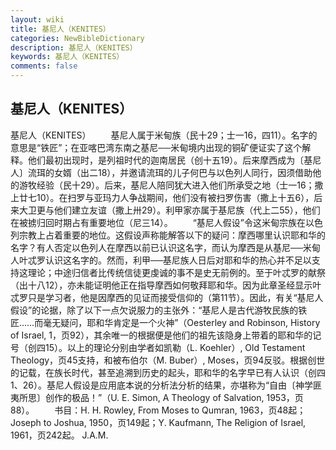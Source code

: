 ```yaml
---
layout: wiki
title: 基尼人（KENITES）
categories: NewBibleDictionary
description: 基尼人（KENITES）
keywords: 基尼人（KENITES）
comments: false
---
```


## 基尼人（KENITES）



基尼人（KENITES）
　　基尼人属于米甸族（民十29；士一16，四11）。名字的意思是“铁匠”；在亚喀巴湾东南之基尼──米甸境内出现的铜矿便证实了这个解释。他们最初出现时，是列祖时代的迦南居民（创十五19）。后来摩西成为〔基尼人〕流珥的女婿（出二18），并邀请流珥的儿子何巴与以色列人同行，因须借助他的游牧经验（民十29）。后来，基尼人陪同犹大进入他们所承受之地（士一16；撒上廿七10）。在扫罗与亚玛力人争战期间，他们没有被扫罗伤害（撒上十五6），后来大卫更与他们建立友谊（撒上卅29）。利甲家亦属于基尼族（代上二55），他们在被掳归回时期占有重要地位（尼三14）。
　　“基尼人假设”令这米甸宗族在以色列宗教上占着重要的地位。这假设声称能解答以下的疑问：摩西哪里认识耶和华的名字？有人否定以色列人在摩西以前已认识这名字，而认为摩西是从基尼──米甸人叶忒罗认识这名字的。然而，利甲──基尼族人日后对耶和华的热心并不足以支持这理论；中途归信者比传统信徒更虔诚的事不是史无前例的。至于叶忒罗的献祭（出十八12），亦未能证明他正在指导摩西如何敬拜耶和华。因为此章圣经显示叶忒罗只是学习者，他是因摩西的见证而接受信仰的（第11节）。因此，有关“基尼人假设”的论据，除了以下一点欠说服力的主张外：“基尼人是古代游牧民族的铁匠……而毫无疑问，耶和华肯定是一个火神”（Oesterley and Robinson, History of Israel, 1，页92），其余唯一的根据便是他们的祖先该隐身上带着的耶和华的记号（创四15）。以上的理论分别由学者如凯勒（L. Koehler）, Old Testament Theology，页45支持，和被布伯尔（M. Buber）, Moses，页94反驳。根据创世的记载，在族长时代，甚至追溯到历史的起头，耶和华的名字早已有人认识（创四1、26）。基尼人假设是应用底本说的分析法分析的结果，亦堪称为“自由〔神学匪夷所思〕创作的极品！”（U. E. Simon, A Theology of Salvation, 1953，页88）。
　　书目：H. H. Rowley, From Moses to Qumran, 1963，页48起；Joseph to Joshua, 1950，页149起；Y. Kaufmann, The Religion of
Israel, 1961，页242起。
J.A.M.




